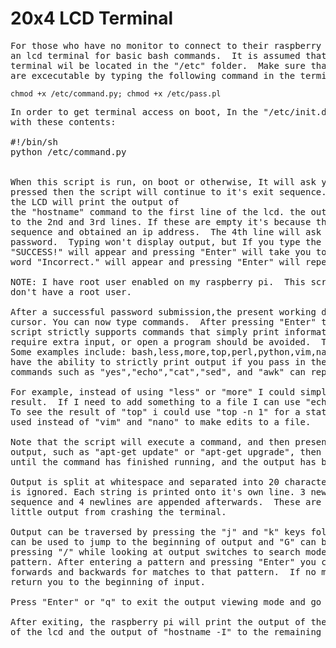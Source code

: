 # 20x4 LCD Terminal
<pre>
For those who have no monitor to connect to their raspberry pi, this code creates
an lcd terminal for basic bash commands.  It is assumed that files associated with the 
terminal wil be located in the "/etc" folder.  Make sure that "command.py" and "pass.pl" 
are excecutable by typing the following command in the terminal:
</pre>
<code>chmod +x /etc/command.py; chmod +x /etc/pass.pl</code>
<pre>
In order to get terminal access on boot, In the "/etc/init.d" folder create an excecutable script 
with these contents:

#!/bin/sh
python /etc/command.py


When this script is run, on boot or otherwise, It will ask you to press ENTER.  If ENTER is not 
pressed then the script will continue to it's exit sequence. If ENTER is pressed then 
the LCD will print the output of
the "hostname" command to the first line of the lcd. the output of "hostname -I" will be printed 
to the 2nd and 3rd lines. If these are empty it's because the pi hasn't finished it's boot
sequence and obtained an ip address.  The 4th line will ask for the current user's
password.  Typing won't display output, but If you type the correct password the word
"SUCCESS!" will appear and pressing "Enter" will take you to command mode.  Otherwise the 
word "Incorrect." will appear and pressing "Enter" will repeat the previous sequence.

NOTE: I have root user enabled on my raspberry pi.  This script has not been tested for pi's that 
don't have a root user.

After a successful password submission,the present working directory will be shown with a blinking 
cursor. You can now type commands.  After pressing "Enter" the command will be excecuted.  This 
script strictly supports commands that simply print information. Commands that open a prompt, 
require extra input, or open a program should be avoided.  They will crash the terminal.  
Some examples include: bash,less,more,top,perl,python,vim,nano,ssh,lynx...etc.  Most commands 
have the ability to strictly print output if you pass in the correct arguments. Clever usage of 
commands such as "yes","echo","cat","sed", and "awk" can replace the need for certain comands.

For example, instead of using "less" or "more" I could simply "cat" a file and get the same 
result.  If I need to add something to a file I can use "echo 'content to be added' >> file.name"
To see the result of "top" i could use "top -n 1" for a static output. "sed" and "awk" can be
used instead of "vim" and "nano" to make edits to a file.

Note that the script will execute a command, and then present the output. If a command has a large 
output, such as "apt-get update" or "apt-get upgrade", then nothing will be shown on the display 
until the command has finished running, and the output has been parsed by the script.  

Output is split at whitespace and separated into 20 character long strings.  Duplicate whitespace 
is ignored. Each string is printed onto it's own line. 3 newlines are inserted before the 
sequence and 4 newlines are appended afterwards.  These are to prevent commands that have 
little output from crashing the terminal.

Output can be traversed by pressing the "j" and "k" keys folwing the vim model of movement.  "g" 
can be used to jump to the beginning of output and "G" can be used to jump to the end.
pressing "/" while looking at output switches to search mode and asks for a regular expression 
pattern. After entering a pattern and pressing "Enter" you can use "n" and "N" to search
forwards and backwards for matches to that pattern.  If no matches were found then it will
return you to the beginning of input.

Press "Enter" or "q" to exit the output viewing mode and go back into command mode.

After exiting, the raspberry pi will print the output of the "hostname" command to the first line
of the lcd and the output of "hostname -I" to the remaining lines
</pre>

